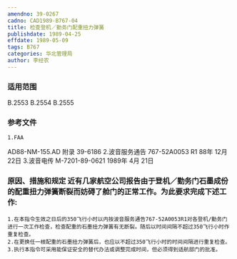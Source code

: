 ```yaml
---
amendno: 39-0267
cadno: CAD1989-B767-04
title: 检查登机／勤务门配重扭力弹簧
publishdate: 1989-04-25
effdate: 1989-05-09
tags: B767
categories: 华北管理局
author: 李经农
---
```


### 适用范围 
B.2553 B.2554 B.2555

### 参考文件
    1.FAA 
AD88-NM-155.AD 附录 39-6186 
    2.波音服务通告 767-52A0053 R1  88年 12月 22日
    3.波音电传 M-7201-89-0621 1989年 4月 21日


### 原因、措施和规定     近有几家航空公司报告由于登机／勤务门石墨成份的配重扭力弹簧断裂而妨碍了舱门的正常工作。为此要求完成下述工作: 
    1.在本指令生效之日后的350飞行小时以内按波音服务通告767-52A0053R1对各登机/勤务门进行一次工作检查，检查配重的石墨扭力弹簧有无断裂。随后以时间间隔不超过350飞行小时作重复检查。
    2.在更换任一根配重的石墨扭力弹簧后，也应以不超过350飞行小时的时间间隔进行重复检查。 
    3.执行本指令可采用能保证安全的替代办法或调整完成时间，但必须得到适航部门的批准。

